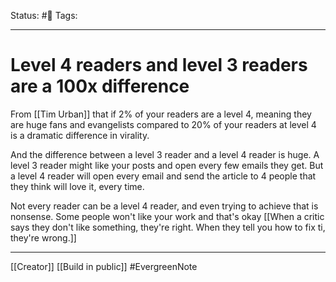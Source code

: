 Status: #🌱
Tags:
***
# Level 4 readers and level 3 readers are a 100x difference
From [[Tim Urban]] that if 2% of your readers are a level 4, meaning they are huge fans and evangelists compared to 20% of your readers at level 4 is a dramatic difference in virality.

And the difference between a level 3 reader and a level 4 reader is huge. A level 3 reader might like your posts and open every few emails they get. But a level 4 reader will open every email and send the article to 4 people that they think will love it, every time.

Not every reader can be a level 4 reader, and even trying to achieve that is nonsense. Some people won't like your work and that's okay [[When a critic says they don't like something, they're right. When they tell you how to fix ti, they're wrong.]]

***
[[Creator]]
[[Build in public]]
#EvergreenNote 